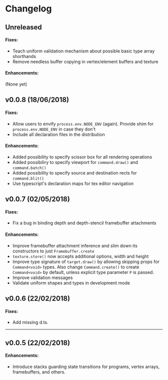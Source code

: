 # Changelog

## Unreleased
#### Fixes:

-   Teach uniform validation mechanism about possible basic type array shorthands
-   Remove needless buffer copying in vertex/element buffers and texture

#### Enhancements:

(None yet)

## v0.0.8 (18/06/2018)
#### Fixes:

-   Allow users to envify `process.env.NODE_ENV` (again). Provide shim for
    `process.env.NODE_ENV` in case they don't
-   Include all declaration files in the distribution

#### Enhancements:

-   Added possibility to specify scissor box for all rendering operations
-   Added possibiliry to specify viewport for `command.draw()` and `command.batch()`
-   Added possibility to specify source and destination rects for `command.blit()`
-   Use typescript's declaration maps for tex editor navigation

## v0.0.7 (02/05/2018)
#### Fixes:

-   Fix a bug in binding depth and depth-stencil framebuffer attachments

#### Enhancements:

-   Improve framebuffer attachment inference and slim down its constructors to
    just `Framebuffer.create`
-   `texture.store()` now accepts additional options, width and height
-   Improve type signature of `target.draw()` by allowing skipping props for
    `Command<void>` types. Also change `Command.create()` to create `Command<void>`
    by default, unless explicit type parameter `P` is passed.
-   Improve validation messages
-   Validate uniform shapes and types in development mode


## v0.0.6 (22/02/2018)
#### Fixes:

-   Add missing d.ts.

---

## v0.0.5 (22/02/2018)
#### Enhancements:

-   Introduce stacks guarding state transitions for programs, vertex arrays,
    framebuffers, and others.
